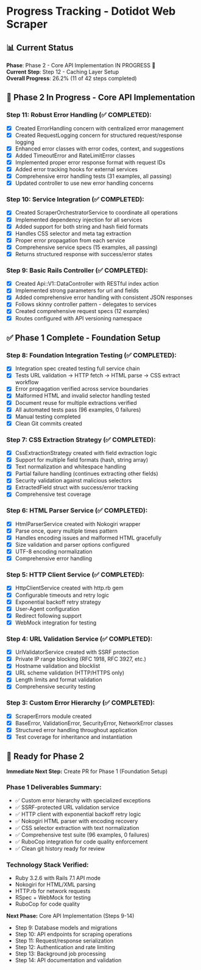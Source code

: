 # Progress Tracking - Dotidot Web Scraper

## 📊 Current Status

**Phase**: Phase 2 - Core API Implementation IN PROGRESS 🚀  
**Current Step**: Step 12 - Caching Layer Setup  
**Overall Progress**: 26.2% (11 of 42 steps completed)

## 🚀 Phase 2 In Progress - Core API Implementation

### **Step 11: Robust Error Handling (✅ COMPLETED):**
- [x] Created ErrorHandling concern with centralized error management
- [x] Created RequestLogging concern for structured request/response logging
- [x] Enhanced error classes with error codes, context, and suggestions
- [x] Added TimeoutError and RateLimitError classes
- [x] Implemented proper error response format with request IDs
- [x] Added error tracking hooks for external services
- [x] Comprehensive error handling tests (31 examples, all passing)
- [x] Updated controller to use new error handling concerns

### **Step 10: Service Integration (✅ COMPLETED):**
- [x] Created ScraperOrchestratorService to coordinate all operations
- [x] Implemented dependency injection for all services
- [x] Added support for both string and hash field formats
- [x] Handles CSS selector and meta tag extraction
- [x] Proper error propagation from each service
- [x] Comprehensive service specs (15 examples, all passing)
- [x] Returns structured response with success/error states

### **Step 9: Basic Rails Controller (✅ COMPLETED):**
- [x] Created Api::V1::DataController with RESTful index action
- [x] Implemented strong parameters for url and fields
- [x] Added comprehensive error handling with consistent JSON responses
- [x] Follows skinny controller pattern - delegates to services
- [x] Created comprehensive request specs (12 examples)
- [x] Routes configured with API versioning namespace

## ✅ Phase 1 Complete - Foundation Setup

### **Step 8: Foundation Integration Testing (✅ COMPLETED):**
- [x] Integration spec created testing full service chain
- [x] Tests URL validation → HTTP fetch → HTML parse → CSS extract workflow
- [x] Error propagation verified across service boundaries
- [x] Malformed HTML and invalid selector handling tested
- [x] Document reuse for multiple extractions verified
- [x] All automated tests pass (96 examples, 0 failures)
- [x] Manual testing completed
- [x] Clean Git commits created

### **Step 7: CSS Extraction Strategy (✅ COMPLETED):**
- [x] CssExtractionStrategy created with field extraction logic
- [x] Support for multiple field formats (hash, string array)
- [x] Text normalization and whitespace handling
- [x] Partial failure handling (continues extracting other fields)
- [x] Security validation against malicious selectors
- [x] ExtractedField struct with success/error tracking
- [x] Comprehensive test coverage

### **Step 6: HTML Parser Service (✅ COMPLETED):**
- [x] HtmlParserService created with Nokogiri wrapper
- [x] Parse once, query multiple times pattern
- [x] Handles encoding issues and malformed HTML gracefully
- [x] Size validation and parser options configured
- [x] UTF-8 encoding normalization
- [x] Comprehensive error handling

### **Step 5: HTTP Client Service (✅ COMPLETED):**
- [x] HttpClientService created with http.rb gem
- [x] Configurable timeouts and retry logic
- [x] Exponential backoff retry strategy
- [x] User-Agent configuration
- [x] Redirect following support
- [x] WebMock integration for testing

### **Step 4: URL Validation Service (✅ COMPLETED):**
- [x] UrlValidatorService created with SSRF protection
- [x] Private IP range blocking (RFC 1918, RFC 3927, etc.)
- [x] Hostname validation and blocklist
- [x] URL scheme validation (HTTP/HTTPS only)
- [x] Length limits and format validation
- [x] Comprehensive security testing

### **Step 3: Custom Error Hierarchy (✅ COMPLETED):**
- [x] ScraperErrors module created
- [x] BaseError, ValidationError, SecurityError, NetworkError classes
- [x] Structured error handling throughout application
- [x] Test coverage for inheritance and instantiation

## 🚀 Ready for Phase 2

**Immediate Next Step:** Create PR for Phase 1 (Foundation Setup)

### Phase 1 Deliverables Summary:
- ✅ Custom error hierarchy with specialized exceptions
- ✅ SSRF-protected URL validation service
- ✅ HTTP client with exponential backoff retry logic
- ✅ Nokogiri HTML parser with encoding recovery
- ✅ CSS selector extraction with text normalization
- ✅ Comprehensive test suite (96 examples, 0 failures)
- ✅ RuboCop integration for code quality enforcement
- ✅ Clean git history ready for review

### Technology Stack Verified:
- Ruby 3.2.6 with Rails 7.1 API mode
- Nokogiri for HTML/XML parsing
- HTTP.rb for network requests
- RSpec + WebMock for testing
- RuboCop for code quality

**Next Phase:** Core API Implementation (Steps 9-14)
- Step 9: Database models and migrations
- Step 10: API endpoints for scraping operations
- Step 11: Request/response serialization
- Step 12: Authentication and rate limiting
- Step 13: Background job processing
- Step 14: API documentation and validation